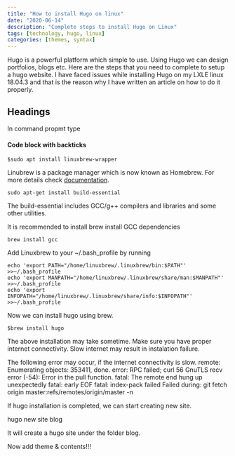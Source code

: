 ```yaml
---
title: "How to install Hugo on linux"
date: "2020-06-14"
description: "Complete steps to install Hugo on Linux"
tags: [technology, hugo, linux]
categories: [themes, syntax]
---
```


Hugo is a powerful platform which simple to use. Using Hugo we can design portfolios, blogs etc. Here are the steps that you need to complete to setup a hugo website. I have faced issues while installing Hugo on my LXLE linux 18.04.3 and that is the reason why I have written an article on how to do it properly.
<!--more-->

## Headings
<script data-ad-client="ca-pub-9770552734505179" async src="https://pagead2.googlesyndication.com/pagead/js/adsbygoogle.js"></script>

<script data-ad-client="ca-pub-9770552734505179" async src="https://pagead2.googlesyndication.com/pagead/js/adsbygoogle.js"></script>

In command propmt type

#### Code block with backticks

```
$sudo apt install linuxbrew-wrapper 
```
Linubrew is a package manager which is now known as Homebrew. For more details check [documentation](https://docs.brew.sh/Homebrew-on-Linux).
```
sudo apt-get install build-essential
```
The build-essential includes GCC/g++ compilers and libraries and some other utilities.

It is recommended to install brew install GCC dependencies
```
brew install gcc
```

Add Linuxbrew to your ~/.bash_profile by running
```
echo 'export PATH="/home/linuxbrew/.linuxbrew/bin:$PATH"' >>~/.bash_profile
echo 'export MANPATH="/home/linuxbrew/.linuxbrew/share/man:$MANPATH"' >>~/.bash_profile
echo 'export INFOPATH="/home/linuxbrew/.linuxbrew/share/info:$INFOPATH"' >>~/.bash_profile
```


Now we can install hugo using brew. 
```
$brew install hugo   
```
The above installation may take sometime. Make sure you have proper internet connectivity. Slow internet may result in instalation failure.


The following error may occur, if the internet connectivity is slow.
remote: Enumerating objects: 353411, done.
error: RPC failed; curl 56 GnuTLS recv error (-54): Error in the pull function.
fatal: The remote end hung up unexpectedly
fatal: early EOF
fatal: index-pack failed
Failed during: git fetch origin master:refs/remotes/origin/master -n


If hugo installation is completed, we can start creating new site.

hugo new site blog

It will create a hugo site under the folder blog.


Now add theme & contents!!!




